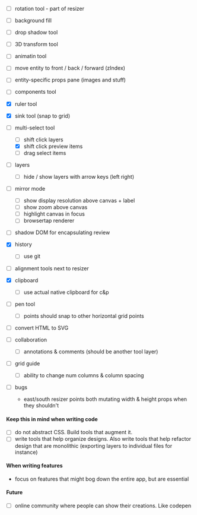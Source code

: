 

- [ ] rotation tool - part of resizer
- [ ] background fill
- [ ] drop shadow tool
- [ ] 3D transform tool
- [ ] animatin tool
- [ ] move entity to front / back / forward (zIndex)
- [ ] entity-specific props pane (images and stuff)
- [ ] components tool
- [x] ruler tool
- [x] sink tool (snap to grid)

- [ ] multi-select tool
  - [ ] shift click layers
  - [x] shift click preview items
  - [ ] drag select items

- [ ] layers
  - [ ] hide / show layers with arrow keys (left right)

- [ ] mirror mode
  - [ ] show display resolution above canvas + label
  - [ ] show zoom above canvas
  - [ ] highlight canvas in focus
  - [ ] browsertap renderer

- [ ] shadow DOM for encapsulating review

- [x] history
  - [ ] use git

- [ ] alignment tools next to resizer

- [x] clipboard
  - [ ] use actual native clipboard for c&p

- [ ] pen tool
  - [ ] points should snap to other horizontal grid points

- [ ] convert HTML to SVG

- [ ] collaboration
  - [ ] annotations & comments (should be another tool layer)

- [ ] grid guide
  - [ ] ability to change num columns & column spacing
  
- [ ] bugs
  - east/south resizer points both mutating width & height props when they shouldn't

#### Keep this in mind when writing code

- [ ] do not abstract CSS. Build tools that augment it.
- [ ] write tools that help organize designs. Also write tools that help refactor design that are monolithic (exporting layers to individual files for instance)

#### When writing features

- focus on features that might bog down the entire app, but are essential

#### Future

- [ ] online community where people can show their creations. Like codepen
